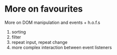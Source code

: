 More on favourites
==================

More on DOM manipulation and events + h.o.f.s

1. sorting
2. filter
3. repeat input, repeat change
4. more complex interaction between event listeners